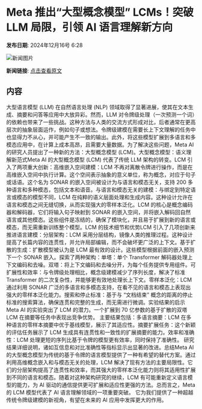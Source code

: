 # Meta 推出“大型概念模型” LCMs！突破 LLM 局限，引领 AI 语言理解新方向

**发布日期**: 2024年12月16号 6:28

![新闻图片](https://pic.chinaz.com/picmap/thumb/202207271436142427_0.jpg)

**新闻链接**: [点击查看原文](https://www.aibase.com/zh/news/13985)

## 内容

大型语言模型 (LLM) 在自然语言处理 (NLP) 领域取得了显著进展，使其在文本生成、摘要和问答等应用中大放异彩。然而，LLM 对令牌级处理（一次预测一个词）的依赖也带来了一些挑战。这种方法与人类的交流方式形成对比，后者通常在更高层次的抽象层面运作，例如句子或想法。令牌级建模在需要长上下文理解的任务中也显得力不从心，并可能产生不一致的输出。此外，将这些模型扩展到多语言和多模态应用中，在计算上成本高昂，且需要大量数据。为了解决这些问题，Meta AI 的研究人员提出了一种新的方法：大型概念模型 (LCM)。大型概念模型：语义理解新范式Meta AI 的大型概念模型 (LCM) 代表了传统 LLM 架构的转变。LCM 引入了两项重大创新：高维嵌入空间建模：LCM 不再对离散令牌进行操作，而是在高维嵌入空间中执行计算。这个空间表示抽象的意义单位，称为概念，对应于句子或话语。这个名为 SONAR 的嵌入空间被设计为与语言和模态无关，支持 200 多种语言和多种模态，包括文本和语音。与语言和模态无关的建模：与绑定到特定语言或模态的模型不同，LCM 在纯粹的语义层面处理和生成内容。这种设计允许在语言和模态之间无缝切换，从而实现强大的零样本泛化。LCM 的核心是概念编码器和解码器，它们将输入句子映射到 SONAR 的嵌入空间，并将嵌入解码回自然语言或其他模态。这些组件是冻结的，确保了模块化，并且易于扩展到新的语言或模态，而无需重新训练整个模型。LCM 的技术细节和优势LCM 引入了几项创新来推进语言建模：分层架构：LCM 采用分层结构，镜像人类的推理过程。这种设计提高了长篇内容的连贯性，并允许局部编辑，而不会破坏更广泛的上下文。基于扩散的生成：扩散模型被认为是 LCM 最有效的设计。这些模型根据前面的嵌入预测下一个 SONAR 嵌入。探索了两种架构：单塔：单个 Transformer 解码器处理上下文编码和去噪。双塔：将上下文编码和去噪分开，为每个任务提供专用组件。可扩展性和效率：与令牌级处理相比，概念级建模减少了序列长度，解决了标准 Transformer 的二次复杂性，并能够更有效地处理长上下文。零样本泛化：LCM 通过利用 SONAR 广泛的多语言和多模态支持，在看不见的语言和模态上表现出强大的零样本泛化能力。搜索和停止标准：基于与 “文档结束” 概念的距离的停止标准的搜索算法，确保连贯和完整的生成，而无需进行微调。实验结果的启示Meta AI 的实验突出了 LCM 的潜力。一个扩展到 70 亿参数的基于扩散的双塔 LCM 在摘要等任务中表现出竞争优势。 主要结果包括：多语言摘要：LCM 在多种语言的零样本摘要中优于基线模型，展示了其适应性。摘要扩展任务：这个新颖的评估任务展示了 LCM 生成具有连贯性和一致性的扩展摘要的能力。效率和准确性：LCM 处理更短的序列比基于令牌的模型更有效率，同时保持了准确性。 研究结果详细说明，诸如互信息和对比准确性等指标显示出显著的改进。总结Meta AI 的大型概念模型为传统的基于令牌的语言模型提供了一种有希望的替代方案。通过利用高维概念嵌入和与模态无关的处理，LCM 解决了现有方法的主要局限性。它们的分层架构提高了连贯性和效率，而其强大的零样本泛化能力则将其适用性扩展到不同的语言和模态。随着对这种架构研究的继续，LCM 有可能重新定义语言模型的能力，为 AI 驱动的通信提供更可扩展和适应性更强的方法。总而言之，Meta 的 LCM 模型代表了 AI 语言理解领域的一项重要突破。 它为我们提供了一种超越传统令牌级建模的新视角，有望在未来的 AI 应用中发挥更大的作用。
